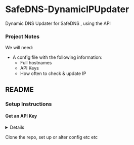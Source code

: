# SafeDNS-DynamicIPUpdater
Dynamic DNS Updater for SafeDNS , using the API


### Project Notes

We will need:
- A config file with the following information:
  - Full hostnames
  - API Keys
  - How often to check & update IP

## README

### Setup Instructions

#### Get an API Key

<details>

##### Create a New API Application

- Log into your [MyUKFast Account](my.ukfast.co.uk)
- Go to API Applications
- Click "Register your Application"
- Give the Application a Name (if unsure, "Dynamic DNS Updater" should be fine)
- (Optional) Add a Description
- Read & Agree to the Terms and Conditions
- Click "Register Application"
- Copy the API Token to a safe place <br> ( You won't be able to get a reminder of this later, but you can reset it and get a new token if needed )

##### Set Access Levels for API Application
- In API Applications, Click the Application
- Click the API Acces tab
- Change SafeDNS to Read/Write
- Click Update Permissions

</details>


Clone the repo, set up or alter config etc etc
